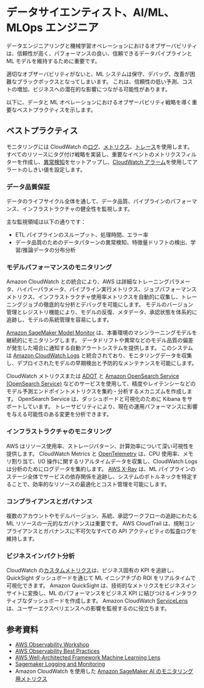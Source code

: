 # データサイエンティスト、AI/ML、MLOps エンジニア

データエンジニアリングと機械学習オペレーションにおけるオブザーバビリティは、信頼性が高く、パフォーマンスの良い、信頼できるデータパイプラインと ML モデルを維持するために重要です。

適切なオブザーバビリティがないと、ML システムは保守、デバッグ、改善が困難なブラックボックスとなってしまいます。
これは、信頼性の低い予測、コストの増加、ビジネスへの潜在的な影響につながる可能性があります。

以下に、データと ML オペレーションにおけるオブザーバビリティ戦略を導く重要なベストプラクティスを示します。



## ベストプラクティス
モニタリングには CloudWatch の[ログ](/observability-best-practices/ja/tools/logs/)、[メトリクス](/observability-best-practices/ja/tools/metrics)、[トレース](/observability-best-practices/ja/tools/xray)を使用します。
すべてのリソースにタグ付け戦略を実装し、重要なイベントのメトリクスフィルターを作成し、[異常検知](/observability-best-practices/ja/tools/metrics#anomaly-detection)をセットアップし、[CloudWatch アラーム](/observability-best-practices/ja/tools/alarms)を使用してアラートのしきい値を設定します。



### データ品質保証
データのライフサイクル全体を通して、データ品質、パイプラインのパフォーマンス、インフラストラクチャの健全性を監視します。

主な監視領域は以下の通りです：
- ETL パイプラインのスループット、処理時間、エラー率
- データ品質のためのデータパターンの異常検知、特徴量ドリフトの検出、学習/推論データの分布分析




### モデルパフォーマンスのモニタリング
Amazon CloudWatch との統合により、AWS は詳細なトレーニングパラメータ、ハイパーパラメータ、パイプライン実行メトリクス、ジョブパフォーマンスメトリクス、インフラストラクチャ使用率メトリクスを自動的に収集し、トレーニングジョブの徹底的な分析とデバッグを可能にします。
モデルのバージョン管理とレジストリ機能により、モデルの反復、メタデータ、承認状態を体系的に追跡し、モデルの系統管理を容易にします。

[Amazon SageMaker Model Monitor](https://docs.aws.amazon.com/ja_jp/sagemaker/latest/dg/how-it-works-model-monitor.html) は、本番環境のマシンラーニングモデルを継続的にモニタリングします。
データドリフトや異常などのモデル品質の偏差が発生した場合に通知する自動アラートシステムを提供します。
このシステムは [Amazon CloudWatch Logs](/observability-best-practices/ja/tools/logs/#search-with-cloudwatch-logs) と統合されており、モニタリングデータを収集し、デプロイされたモデルの早期検出と予防的なメンテナンスを可能にします。

CloudWatch メトリクスまたは [ADOT](/observability-best-practices/ja/guides/operational/adot-at-scale/operating-adot-collector) と [Amazon OpenSearch Service (OpenSearch Service)](/observability-best-practices/ja/patterns/opensearch) などのサービスを使用して、精度やレイテンシーなどのモデル予測エンドポイントメトリクスを集約・分析するメカニズムを作成します。
OpenSearch Service は、ダッシュボードと可視化のために Kibana をサポートしています。
トレーサビリティにより、現在の運用パフォーマンスに影響を与える可能性のある変更を分析できます。



### インフラストラクチャのモニタリング
AWS はリソース使用率、ストレージパターン、計算効率について深い可視性を提供します。
CloudWatch Metrics と [OpenTelemetry](/observability-best-practices/ja/patterns/otel) は、CPU 使用率、メモリ割り当て、I/O 操作に関するリアルタイムデータを収集し、CloudWatch Logs は分析のためにログデータを集約します。
[AWS X-Ray](/observability-best-practices/ja/tools/xray) は、ML パイプラインのステージ全体でサービスの依存関係を追跡し、システムのボトルネックを特定することで、効率的なリソースの最適化とコスト管理を可能にします。




### コンプライアンスとガバナンス
複数のアカウントやモデルバージョン、系統、承認ワークフローの追跡にわたる ML リソースの一元的なガバナンスは重要です。
AWS CloudTrail は、規制コンプライアンスとガバナンスに不可欠なすべての API アクティビティの監査ログを維持します。




### ビジネスインパクト分析
CloudWatch の[カスタムメトリクス](/observability-best-practices/ja/tools/metrics#collecting-metrics)は、ビジネス固有の KPI を追跡し、QuickSight ダッシュボードを通じて ML イニシアチブの ROI をリアルタイムで可視化できます。
Amazon QuickSight は、技術的なメトリクスをビジネスインサイトに変換し、ML のパフォーマンスをビジネス KPI に結びつけるインタラクティブなダッシュボードを作成します。
Amazon CloudWatch [ServiceLens](/observability-best-practices/ja/tools/rum#enable-active-tracing) は、ユーザーエクスペリエンスへの影響を監視するのに役立ちます。




## 参考資料
- [AWS Observability Workshop](https://catalog.workshops.aws/observability/en-US)
- [AWS Observability Best Practices](/observability-best-practices/ja/)
- [AWS Well-Architected Framework Machine Learning Lens](https://docs.aws.amazon.com/ja_jp/wellarchitected/latest/machine-learning-lens/machine-learning-lens.html)
- [Sagemaker Logging and Monitoring](https://docs.aws.amazon.com/ja_jp/sagemaker/latest/dg/sagemaker-incident-response.html)
- Amazon CloudWatch を使用した [Amazon SageMaker AI のモニタリング用メトリクス](https://docs.aws.amazon.com/ja_jp/sagemaker/latest/dg/monitoring-cloudwatch.html)
